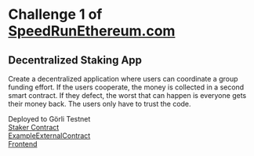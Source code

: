 # Challenge 1 of [SpeedRunEthereum.com](https://speedrunethereum.com)

## Decentralized Staking App

Create a decentralized application where users can coordinate a group funding effort. If the users cooperate, the money is collected in a second smart contract. If they defect, the worst that can happen is everyone gets their money back. The users only have to trust the code.

Deployed to Görli Testnet  
[Staker Contract](https://goerli.etherscan.io/address/0x242cd90093d029A33C7c26775d0303282eb30f57)  
[ExampleExternalContract](https://goerli.etherscan.io/address/0xeC06b76a1B775eE578F8b2A31c904E05697e5172)  
[Frontend](https://crowdfunding-dapp-one.vercel.app/)

